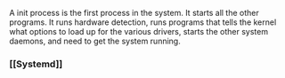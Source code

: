 A init process is the first process in the system. It starts all the other programs. It runs hardware detection, runs programs that tells the kernel what options to load up for the various drivers, starts the other system daemons, and need to get the system running.

### [[Systemd]]